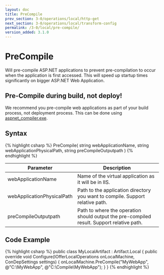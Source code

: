 ```yaml
---
layout: doc
title: PreCompile
prev_section: 3-0/operations/local/http-get
next_section: 3-0/operations/local/transform-config
permalink: /3-0/local/pre-compile/
version_added: 3.1.0
---
```


PreCompile
==========
Will pre-compile ASP.NET applications to prevent pre-compilation to occur when the application is first accessed. This will speed up startup times significantly on bigger ASP.NET Web Application.

<div class="note warning">
	<h2>Pre-Compile during build, not deploy!</h2>
  <p>
		We recommend you pre-compile web applications as part of your build process, not deployment process. This can be done using <a href="http://msdn.microsoft.com/en-us/library/ms229863(VS.100).aspx">aspnet_compiler.exe</a>.
	</p>
</div>

## Syntax

{% highlight csharp %}
PreCompile(
	string webApplicationName,
	string webApplicationPhysicalPath,
	string preCompileOutputpath
)
{% endhighlight %}

<table>
	<thead>
		<tr>
			<th>Parameter</th>
			<th>Description</th>
		</tr>
	</thead>
	<tbody>
		<tr>
			<td>webApplicationName</td>
			<td>Name of the virtual application as it will be in IIS.</td>
		</tr>
		<tr>
			<td>webApplicationPhysicalPath</td>
			<td>Path to the application directory you want to compile. Support relative path.</td>
		</tr>
		<tr>
			<td>preCompileOutputpath</td>
			<td>Path to where the operation should output the pre-compiled result. Support relative path.</td>
		</tr>
	</tbody>
</table>

## Code Example
{% highlight csharp %}
public class MyLocalArtifact : Artifact.Local
{
	public override void Configure(IOfferLocalOperations onLocalMachine, ConDepSettings settings)
	{
	  onLocalMachine.PreCompile("MyWebApp", @"C:\MyWebApp", @"C:\Compile\MyWebApp");
	}
}
{% endhighlight %}
